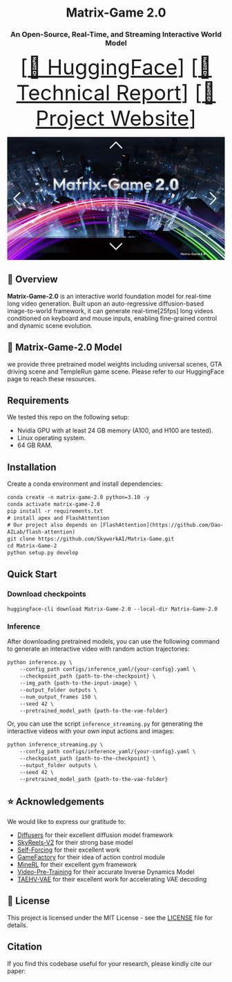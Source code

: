 <p align="center">
<h1 align="center">Matrix-Game 2.0</h1>
<h3 align="center">An Open-Source, Real-Time, and Streaming Interactive World Model</h3>
</p>

<font size=7><div align='center' >  [[🤗 HuggingFace](https://huggingface.co/Skywork/Matrix-Game-2.0)] [[📖 Technical Report](assets/pdf/report.pdf)] [[🚀 Project Website](https://matrix-game-v2.github.io/)] </div></font>


<div align="center">
  <img src="assets/images/cover.png" alt="teaser" />
</div>

## 📝 Overview
**Matrix-Game-2.0** is an interactive world foundation model for real-time long video generation.  Built upon an auto-regressive diffusion-based image-to-world framework, it can generate real-time[25fps] long videos conditioned on keyboard and mouse inputs, enabling fine-grained control and dynamic scene evolution.

## 🤗 Matrix-Game-2.0 Model
we provide three pretrained model weights including universal scenes, GTA driving scene and TempleRun game scene. Please refer to our HuggingFace page to reach these resources.

## Requirements
We tested this repo on the following setup:
* Nvidia GPU with at least 24 GB memory (A100, and H100 are tested).
* Linux operating system.
* 64 GB RAM.

## Installation
Create a conda environment and install dependencies:
```
conda create -n matrix-game-2.0 python=3.10 -y
conda activate matrix-game-2.0
pip install -r requirements.txt
# install apex and FlashAttention
# Our project also depends on [FlashAttention](https://github.com/Dao-AILab/flash-attention)
git clone https://github.com/SkyworkAI/Matrix-Game.git
cd Matrix-Game-2
python setup.py develop
```


## Quick Start
### Download checkpoints
```
huggingface-cli download Matrix-Game-2.0 --local-dir Matrix-Game-2.0
```

### Inference
After downloading pretrained models, you can use the following command to generate an interactive video with random action trajectories:
```
python inference.py \
    --config_path configs/inference_yaml/{your-config}.yaml \
    --checkpoint_path {path-to-the-checkpoint} \
    --img_path {path-to-the-input-image} \
    --output_folder outputs \
    --num_output_frames 150 \
    --seed 42 \
    --pretrained_model_path {path-to-the-vae-folder}
```
Or, you can use the script `inference_streaming.py` for generating the interactive videos with your own input actions and images:
```
python inference_streaming.py \
    --config_path configs/inference_yaml/{your-config}.yaml \
    --checkpoint_path {path-to-the-checkpoint} \
    --output_folder outputs \
    --seed 42 \
    --pretrained_model_path {path-to-the-vae-folder}
```
## ⭐ Acknowledgements

We would like to express our gratitude to:

- [Diffusers](https://github.com/huggingface/diffusers) for their excellent diffusion model framework
- [SkyReels-V2](https://github.com/SkyworkAI/SkyReels-V2) for their strong base model
- [Self-Forcing](https://github.com/guandeh17/Self-Forcing) for their excellent work
- [GameFactory](https://github.com/KwaiVGI/GameFactory) for their idea of action control module
- [MineRL](https://github.com/minerllabs/minerl) for their excellent gym framework
- [Video-Pre-Training](https://github.com/openai/Video-Pre-Training) for their accurate Inverse Dynamics Model
- [TAEHV-VAE](https://github.com/madebyollin/taehv/) for their excellent work for accelerating VAE decoding

## 📄 License

This project is licensed under the MIT License - see the [LICENSE](LICENSE) file for details.

## Citation
If you find this codebase useful for your research, please kindly cite our paper:
```
```
